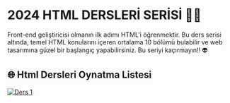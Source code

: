 # 2024 HTML DERSLERİ SERİSİ 🏄‍♂️
Front-end geliştiricisi olmanın ilk adımı HTML'i öğrenmektir. Bu ders serisi altında, temel HTML konularını içeren ortalama 10 bölümü bulabilir ve web tasarımına güzel bir başlangıç yapabilirsiniz. Bu seriyi kaçırmayın!! 👽

## 🌐 Html Dersleri Oynatma Listesi
[![Ders 1](https://korayaslan.com/assets/ders1.png)](https://www.youtube.com/playlist?list=PLW5s23IMsrJaVOnRG-acgufdCNB59ltHJ)

